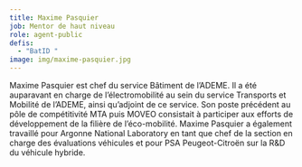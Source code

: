 ```yaml
---
title: Maxime Pasquier
job: Mentor de haut niveau
role: agent-public
defis:
  - "BatID "
image: img/maxime-pasquier.jpg
---
```

Maxime Pasquier est chef du service Bâtiment de l’ADEME. Il a été auparavant en charge de l’électromobilité au sein du service Transports et Mobilité de l’ADEME, ainsi qu’adjoint de ce service. Son poste précédent au pôle de compétitivité MTA puis MOVEO consistait à participer aux efforts de développement de la filière de l’éco-mobilité. Maxime Pasquier a également travaillé pour Argonne National Laboratory en tant que chef de la section en charge des évaluations véhicules et pour PSA Peugeot-Citroën sur la R&D du véhicule hybride.
